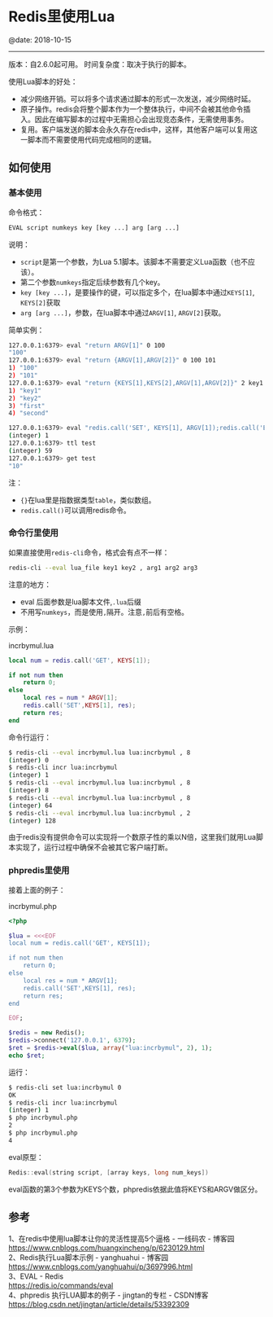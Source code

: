 # Redis里使用Lua

@date: 2018-10-15

---

版本：自2.6.0起可用。
时间复杂度：取决于执行的脚本。

使用Lua脚本的好处：

- 减少网络开销。可以将多个请求通过脚本的形式一次发送，减少网络时延。
- 原子操作。redis会将整个脚本作为一个整体执行，中间不会被其他命令插入。因此在编写脚本的过程中无需担心会出现竞态条件，无需使用事务。
- 复用。客户端发送的脚本会永久存在redis中，这样，其他客户端可以复用这一脚本而不需要使用代码完成相同的逻辑。

## 如何使用

### 基本使用

命令格式：
``` bash
EVAL script numkeys key [key ...] arg [arg ...]
```

说明：

- `script`是第一个参数，为Lua 5.1脚本。该脚本不需要定义Lua函数（也不应该）。
- 第二个参数`numkeys`指定后续参数有几个key。
- `key [key ...]`，是要操作的键，可以指定多个，在lua脚本中通过`KEYS[1]`, `KEYS[2]`获取
- `arg [arg ...]`，参数，在lua脚本中通过`ARGV[1]`, `ARGV[2]`获取。

简单实例：
``` bash
127.0.0.1:6379> eval "return ARGV[1]" 0 100 
"100"
127.0.0.1:6379> eval "return {ARGV[1],ARGV[2]}" 0 100 101
1) "100"
2) "101"
127.0.0.1:6379> eval "return {KEYS[1],KEYS[2],ARGV[1],ARGV[2]}" 2 key1 key2 first second
1) "key1"
2) "key2"
3) "first"
4) "second"

127.0.0.1:6379> eval "redis.call('SET', KEYS[1], ARGV[1]);redis.call('EXPIRE', KEYS[1], ARGV[2]); return 1;" 1 test 10 60
(integer) 1
127.0.0.1:6379> ttl test
(integer) 59
127.0.0.1:6379> get test
"10"
```

注：

- `{}`在lua里是指数据类型`table`，类似数组。
- `redis.call()`可以调用redis命令。

### 命令行里使用

如果直接使用`redis-cli`命令，格式会有点不一样：
``` bash
redis-cli --eval lua_file key1 key2 , arg1 arg2 arg3
```

注意的地方：

- eval 后面参数是lua脚本文件,`.lua`后缀
- 不用写`numkeys`，而是使用`,`隔开。注意`,`前后有空格。

示例：

incrbymul.lua
``` lua
local num = redis.call('GET', KEYS[1]);  

if not num then
	return 0;
else
	local res = num * ARGV[1]; 
	redis.call('SET',KEYS[1], res); 
	return res;
end
```

命令行运行：
``` bash
$ redis-cli --eval incrbymul.lua lua:incrbymul , 8
(integer) 0
$ redis-cli incr lua:incrbymul 
(integer) 1
$ redis-cli --eval incrbymul.lua lua:incrbymul , 8
(integer) 8
$ redis-cli --eval incrbymul.lua lua:incrbymul , 8
(integer) 64
$ redis-cli --eval incrbymul.lua lua:incrbymul , 2
(integer) 128
```

由于redis没有提供命令可以实现将一个数原子性的乘以N倍，这里我们就用Lua脚本实现了，运行过程中确保不会被其它客户端打断。

### phpredis里使用

接着上面的例子：  

incrbymul.php
``` php
<?php 

$lua = <<<EOF
local num = redis.call('GET', KEYS[1]);  

if not num then
	return 0;
else
	local res = num * ARGV[1]; 
	redis.call('SET',KEYS[1], res); 
	return res;
end

EOF;

$redis = new Redis();
$redis->connect('127.0.0.1', 6379);
$ret = $redis->eval($lua, array("lua:incrbymul", 2), 1);
echo $ret;
```

运行：
``` bash
$ redis-cli set lua:incrbymul 0
OK
$ redis-cli incr lua:incrbymul
(integer) 1
$ php incrbymul.php 
2
$ php incrbymul.php 
4
```

eval原型：
``` c
Redis::eval(string script, [array keys, long num_keys])
```
eval函数的第3个参数为KEYS个数，phpredis依据此值将KEYS和ARGV做区分。


## 参考

1、在redis中使用lua脚本让你的灵活性提高5个逼格 - 一线码农 - 博客园  
https://www.cnblogs.com/huangxincheng/p/6230129.html  
2、Redis执行Lua脚本示例 - yanghuahui - 博客园  
https://www.cnblogs.com/yanghuahui/p/3697996.html  
3、EVAL - Redis  
https://redis.io/commands/eval  
4、phpredis 执行LUA脚本的例子 - jingtan的专栏 - CSDN博客  
https://blog.csdn.net/jingtan/article/details/53392309  


